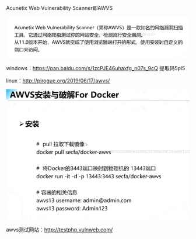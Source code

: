 Acunetix Web Vulnerability Scanner即AWVS

![image-20240323124515484](../photo/image-20240323124515484.png)

windows：https://pan.baidu.com/s/1zcPJE46uhaxfg_n07s_9cQ 提取码5pl5

linux：http://pirogue.org/2019/06/17/awvs/

![image-20240323125155584](../photo/image-20240323125155584.png)



awvs测试网站：http://testphp.vulnweb.com/